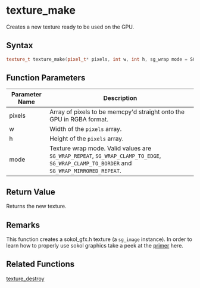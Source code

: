 
# texture_make

Creates a new texture ready to be used on the GPU.

## Syntax

```cpp
texture_t texture_make(pixel_t* pixels, int w, int h, sg_wrap mode = SG_WRAP_REPEAT);
```

## Function Parameters

Parameter Name | Description
--- | ---
pixels | Array of pixels to be memcpy'd straight onto the GPU in RGBA format.
w | Width of the `pixels` array.
h | Height of the `pixels` array.
mode | Texture wrap mode. Valid values are `SG_WRAP_REPEAT`, `SG_WRAP_CLAMP_TO_EDGE`, `SG_WRAP_CLAMP_TO_BORDER` and `SG_WRAP_MIRRORED_REPEAT`.

## Return Value

Returns the new texture.

## Remarks

This function creates a sokol_gfx.h texture (a `sg_image` instance). In order to learn how to properly use sokol graphics take a peek at the [primer](https://github.com/RandyGaul/cute_framework/blob/master/doc/graphics/sokol.md) here.

## Related Functions
  
[texture_destroy](https://github.com/RandyGaul/cute_framework/blob/master/doc/graphics/texture/texture_destroy.md)  

